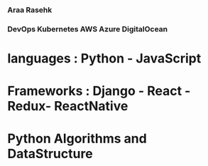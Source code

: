 

### Araa Rasehk 
### DevOps Kubernetes AWS Azure DigitalOcean


# languages : Python - JavaScript 
# Frameworks : Django - React -Redux- ReactNative
# Python Algorithms and DataStructure 

<!--
**AraaRashek/AraaRashek** is a ✨ _special_ ✨ repository because its `README.md` (this file) appears on your GitHub profile.

Here are some ideas to get you started:
#Araa Rashek

- 🔭 I’m currently working on ...
- 🌱 I’m currently learning ...
- 👯 I’m looking to collaborate on ...
- 🤔 I’m looking for help with ...
- 💬 Ask me about ...
- 📫 How to reach me: ...
- 😄 Pronouns: ...
- ⚡ Fun fact: ...
-->
